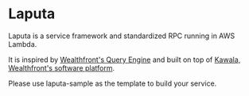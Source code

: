# Laputa
Laputa is a service framework and standardized RPC running in AWS Lambda.

It is inspired by [Wealthfront's Query Engine](https://www.slideshare.net/julienwetterwald/wealthfronts-query-engine) and built on top of [Kawala, Wealthfront's software platform](https://github.com/wealthfront/kawala).

Please use laputa-sample as the template to build your service.
